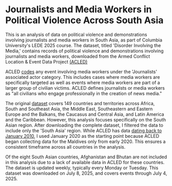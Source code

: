 # Journalists and Media Workers in Political Violence Across South Asia

This is an analysis of data on political violence and demonstrations involving journalists and media workers in South Asia, as part of Columbia University's LEDE 2025 course. The dataset, titled 'Disorder Involving the Media,' contains records of political violence and demonstrations involving journalists and media workers, downloaded from the Armed Conflict Location & Event Data Project [(ACLED)](https://acleddata.com/curated-data-files/#media)

ACLED [codes](https://acleddata.com/acleddatanew/wp-content/uploads/2020/05/ACLED_FAQs_-ACLED%E2%80%99s-Journalists-Associate-Actor_4.2020_Final.pdf) any event involving media workers under the 'Journalists' associated actor category. This includes cases where media workers are specifically targeted as well as events where media workers are part of a larger group of civilian victims. ACLED defines journalists or media workers as "all civilians who engage professionally in the creation of news media."

The original [dataset](https://acleddata.com/curated-data-files/#journalists_Jul04) covers 149 countries and territories across Africa, South and Southeast Asia, the Middle East, Southeastern and Eastern Europe and the Balkans, the Caucasus and Central Asia, and Latin America and the Caribbean. However, this analysis focuses specifically on the South Asian region. After downloading the complete dataset, I filtered the data to include only the 'South Asia' region. While ACLED has data [dating back to January 2010](https://acleddata.com/acleddatanew/wp-content/uploads/dlm_uploads/2019/01/ACLED_Country-and-Time-Period-coverage_updatedFeb2022.pdf), I used January 2020 as the starting point because ACLED began collecting data for the Maldives only from early 2020. This ensures a consistent timeframe across all countries in the analysis.

Of the eight South Asian countries, Afghanistan and Bhutan are not included in this analysis due to a lack of available data in ACLED for these countries. The dataset is updated weekly, typically every Monday or Tuesday. This dataset was downloaded on July 8, 2025, and covers events through July 4, 2025.



